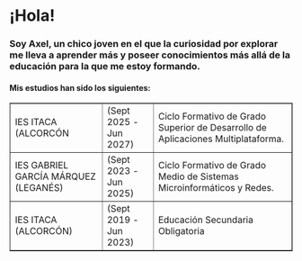 <!DOCTYPE html>
<html>
  <h1>¡Hola!</h1>
  <h3>
    Soy Axel, un chico joven en el que la curiosidad por explorar me lleva a aprender más y poseer conocimientos más allá de la educación para la que me estoy formando.
  </h3>
  <h4>
    Mis estudios han sido los siguientes:
  </h4>
  <body>
    <table border="1px">
      <tr>
        <td>IES ITACA (ALCORCÓN</td>
        <td>(Sept 2025 - Jun 2027)</td>
        <td>Ciclo Formativo de Grado Superior de Desarrollo de Aplicaciones Multiplataforma.</td>
      </tr>
      <tr>
        <td>IES GABRIEL GARCÍA MÁRQUEZ (LEGANÉS)</td>
        <td>(Sept 2023 - Jun 2025)</td>
        <td> Ciclo Formativo de Grado Medio de Sistemas Microinformáticos y Redes.</td>
      </tr>
      <tr>
        <td>IES ITACA (ALCORCÓN)</td>
        <td>(Sept 2019 - Jun 2023)</td>
        <td>Educación Secundaria Obligatoria</td>
      </tr>
    </table>
  </body>
</html>

<!--
**agarciatrivino07-web/agarciatrivino07-web** is a ✨ _special_ ✨ repository because its `README.md` (this file) appears on your GitHub profile.

Here are some ideas to get you started:

- 🔭 I’m currently working on ...
- 🌱 I’m currently learning ...
- 👯 I’m looking to collaborate on ...
- 🤔 I’m looking for help with ...
- 💬 Ask me about ...
- 📫 How to reach me: ...
- 😄 Pronouns: ...
- ⚡ Fun fact: ...
-->
